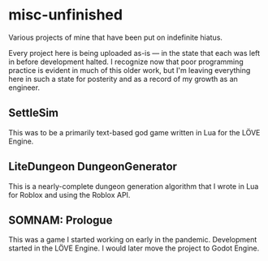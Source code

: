 # misc-unfinished
Various projects of mine that have been put on indefinite hiatus.

Every project here is being uploaded as-is — in the state that each was left in before development halted. I recognize now that poor programming practice is evident in much of this older work, but I'm leaving everything here in such a state for posterity and as a record of my growth as an engineer.

## SettleSim
This was to be a primarily text-based god game written in Lua for the LÖVE Engine.

## LiteDungeon DungeonGenerator
This is a nearly-complete dungeon generation algorithm that I wrote in Lua for Roblox and using the Roblox API.

## SOMNAM: Prologue
This was a game I started working on early in the pandemic. Development started in the LÖVE Engine. I would later move the project to Godot Engine.
